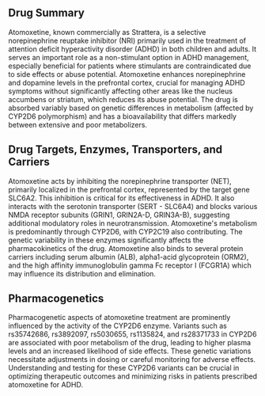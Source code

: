 ## Drug Summary
Atomoxetine, known commercially as Strattera, is a selective norepinephrine reuptake inhibitor (NRI) primarily used in the treatment of attention deficit hyperactivity disorder (ADHD) in both children and adults. It serves an important role as a non-stimulant option in ADHD management, especially beneficial for patients where stimulants are contraindicated due to side effects or abuse potential. Atomoxetine enhances norepinephrine and dopamine levels in the prefrontal cortex, crucial for managing ADHD symptoms without significantly affecting other areas like the nucleus accumbens or striatum, which reduces its abuse potential. The drug is absorbed variably based on genetic differences in metabolism (affected by CYP2D6 polymorphism) and has a bioavailability that differs markedly between extensive and poor metabolizers.

## Drug Targets, Enzymes, Transporters, and Carriers
Atomoxetine acts by inhibiting the norepinephrine transporter (NET), primarily localized in the prefrontal cortex, represented by the target gene SLC6A2. This inhibition is critical for its effectiveness in ADHD. It also interacts with the serotonin transporter (SERT - SLC6A4) and blocks various NMDA receptor subunits (GRIN1, GRIN2A-D, GRIN3A-B), suggesting additional modulatory roles in neurotransmission. Atomoxetine's metabolism is predominantly through CYP2D6, with CYP2C19 also contributing. The genetic variability in these enzymes significantly affects the pharmacokinetics of the drug. Atomoxetine also binds to several protein carriers including serum albumin (ALB), alpha1-acid glycoprotein (ORM2), and the high affinity immunoglobulin gamma Fc receptor I (FCGR1A) which may influence its distribution and elimination.

## Pharmacogenetics
Pharmacogenetic aspects of atomoxetine treatment are prominently influenced by the activity of the CYP2D6 enzyme. Variants such as rs35742686, rs3892097, rs5030655, rs1135824, and rs28371733 in CYP2D6 are associated with poor metabolism of the drug, leading to higher plasma levels and an increased likelihood of side effects. These genetic variations necessitate adjustments in dosing or careful monitoring for adverse effects. Understanding and testing for these CYP2D6 variants can be crucial in optimizing therapeutic outcomes and minimizing risks in patients prescribed atomoxetine for ADHD.